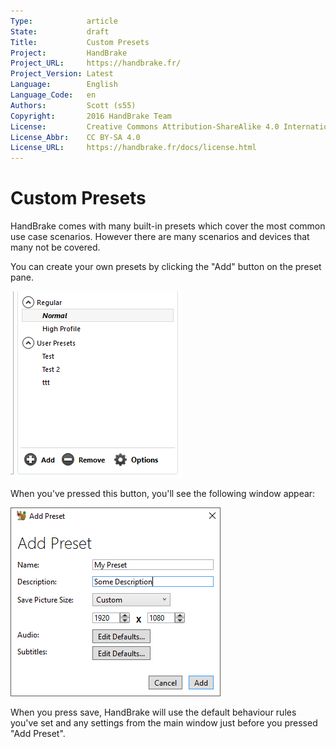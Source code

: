 ```yaml
---
Type:            article
State:           draft
Title:           Custom Presets
Project:         HandBrake
Project_URL:     https://handbrake.fr/
Project_Version: Latest
Language:        English
Language_Code:   en
Authors:         Scott (s55)
Copyright:       2016 HandBrake Team
License:         Creative Commons Attribution-ShareAlike 4.0 International
License_Abbr:    CC BY-SA 4.0
License_URL:     https://handbrake.fr/docs/license.html
---
```


Custom Presets
=============================

HandBrake comes with many built-in presets which cover the most common use case scenarios. However there are many scenarios and devices that many not be covered.

You can create your own presets by clicking the "Add" button on the preset pane.

![Preset Controls](../images/windows/preset-controls.png "Preset Controls")

When you've pressed this button, you'll see the following window appear:

![Preset Add Window](../images/windows/add-preset.png "Preset Add Window")

When you press save, HandBrake will use the default behaviour  rules you've set and any settings from the main window just before you pressed "Add Preset".

